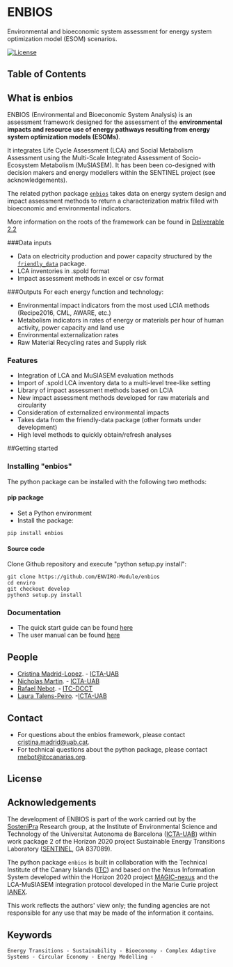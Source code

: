 # ENBIOS 
Environmental and bioeconomic system assessment for energy system optimization model (ESOM) scenarios.
<Intro>


[![License](https://img.shields.io/badge/License-BSD%203--Clause-blue.svg)](LICENSE)

<!-- Insert a representative Screenshot or an animated GIF (use "Recordit"?) -->

## Table of Contents

  
## What is enbios
ENBIOS (Environmental and Bioeconomic System Analysis) is an assessment framework designed for the assessment of the **environmental impacts and resource use of energy pathways resulting from energy system optimization models (ESOMs)**.

It  integrates Life Cycle Assessment (LCA) and Social Metabolism Assessment using the Multi-Scale Integrated Assessment of Socio-Ecosystem Metabolism (MuSIASEM). It has been been co-designed with decision makers and energy modellers within the SENTINEL project (see acknowledgements).

The related python package [`enbios`](https://pypi.org/project/enbios/) takes data on energy system design and impact assessment methods to return a characterization matrix filled with bioeconomic and environmental indicators.  

More information on the roots of the framework can be found in [Deliverable 2.2]() 

###Data inputs
- Data on electricity production and power capacity structured by the [`friendly_data`](https://pypi.org/project/friendly-data/) package. 
- LCA inventories in .spold format
- Impact assessment methods in excel or csv format

###Outputs 
For each energy function and technology:
- Environmental impact indicators from the most used LCIA methods (Recipe2016, CML, AWARE, etc.)
- Metabolism indicators in rates of energy or materials per hour of human activity, power capacity and land use 
- Environmental externalization rates
- Raw Material Recycling rates and Supply risk


### Features

- Integration of LCA and MuSIASEM evaluation methods
- Import of .spold LCA inventory data to a multi-level tree-like setting
- Library of impact assessment methods based on LCIA
- New impact assessment methods developed for raw materials and circularity
- Consideration of externalized environmental impacts
- Takes data from the friendly-data package (other formats under development)
- High level methods to quickly obtain/refresh analyses


##Getting started
### Installing "enbios"

The python package can be installed with the following two methods:

#### pip package

* Set a Python environment
* Install the package:

`pip install enbios`

#### Source code

Clone Github repository and execute "python setup.py install":

```
git clone https://github.com/ENVIRO-Module/enbios
cd enviro
git checkout develop
python3 setup.py install
```

### Documentation

- The quick start guide can be found [here]()
- The user manual can be found [here]()

## People


* [Cristina Madrid-Lopez](https://portalrecerca.uab.cat/en/persons/cristina-madrid-lopez-3). - [ICTA-UAB](https://www.uab.cat/icta/) 
* [Nicholas Martin](https://portalrecerca.uab.cat/en/persons/nicholas-martin-4). - [ICTA-UAB](https://www.uab.cat/icta/)
* [Rafael Nebot](https://www.linkedin.com/in/rafael-j-nebot-medina-31551a12/). - [ITC-DCCT](https://www.itccanarias.org/web/en/)
* [Laura Talens-Peiro](https://portalrecerca.uab.cat/en/persons/laura-talens-peir%C3%B3-6).  -[ICTA-UAB](https://www.uab.cat/icta/) 

## Contact

- For questions about the enbios framework, please contact [cristina.madrid@uab.cat](mailto:cristina.madrid@uab.cat).
- For technical questions about the python package, please contact [rnebot@itccanarias.org](mailto:rnebot@itccanarias.org).

## License
<!-- This project is licensed under the BSD-3 License - see the [LICENSE](LICENSE) file for details-->
<!-- Rafa, can we take a decision about the license??-->
## Acknowledgements
The development of ENBIOS is part of the work carried out by the [SosteniPra](https://www.sostenipra.cat/) Research group, at the Institute of Environmental Science and Technology of the Universitat Autonoma de Barcelona ([ICTA-UAB](https://www.uab.cat/icta/)) within work package 2 of the Horizon 2020 project Sustainable Energy Transitions Laboratory ([SENTINEL](https://sentinel.energy>), GA 837089).

The python package `enbios` is built in collaboration with the Technical Institute of the Canary Islands ([ITC](https://www.itccanarias.org/web/es/)) and based on the Nexus Information System developed within the Horizon 2020 project [MAGIC-nexus](https://magic-nexus.eu/) and the LCA-MuSIASEM integration protocol developed in the Marie Curie project [IANEX](https://cordis.europa.eu/project/id/623593).

This work reflects the authors' view only; the funding agencies are not responsible for any use that may be made of the information it contains.

## Keywords

    Energy Transitions - Sustainability - Bioeconomy - Complex Adaptive Systems - Circular Economy - Energy Modelling - 
